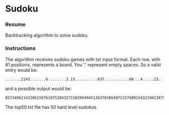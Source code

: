 # Sudoku

<h3>Resume</h3>
<p>Backtracking algorithm to solve sudoku.
</p>


<h3>Instructions</h3>
<p>The algorithm receives sudoku games with txt input format. Each row, with 81 positions,
represents a board. You '.' represent empty spaces.
So a valid entry would be: 

```
.......2143.......6........2.15..........637...........68...4.....23........7....
```

and a possible output would be:
```
857349621432861597619752843271583964945126378386497215768915432194238756523674189
```

The top50.txt file has 50 hard level sudokus.
</p>
